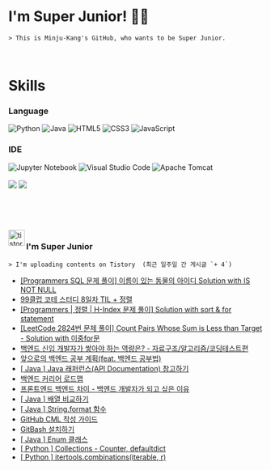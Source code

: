 
# I'm Super Junior! 🐱‍🏍
    > This is Minju-Kang's GitHub, who wants to be Super Junior.

<br>

<h1>Skills</h1>
<h3>Language</h3>
<div sytle="display:inline;">
<img alt="Python" src="https://img.shields.io/badge/Python-3776AB?style=flat-square&logo=Python&logoColor=white"/>
<img alt="Java" src="https://img.shields.io/badge/JAVA-007396?style=flat-square&logo=Java&logoColor=white"/>
<img alt="HTML5" src="https://img.shields.io/badge/HTML5-E34F26?style=flat-square&logo=HTML5&logoColor=white"/>
<img alt="CSS3" src="https://img.shields.io/badge/CSS3-1572B6?style=flat-square&logo=CSS3&logoColor=white"/>
<img alt="JavaScript" src="https://img.shields.io/badge/JavaScript-F7DF1E?style=flat-square&logo=JavaScript&logoColor=black"/>
</div>
<h3>IDE</h3>
<div sytle="display:inline;">
<img alt="Jupyter Notebook" src="https://img.shields.io/badge/Jupyter-F37626?style=flat-square&logo=Jupyter&logoColor=white"/>
<img alt="Visual Studio Code" src="https://img.shields.io/badge/Visual Studio Code-007ACC?style=flat-square&logo=Visual Studio Code&logoColor=white"/>
<img alt="Apache Tomcat" src="https://img.shields.io/badge/Apache Tomcat-F8DC75?style=flat-square&logo=Apache Tomcat&logoColor=black"/>
</div>
<br>

<img src="https://github-readme-stats.vercel.app/api/top-langs/?username=minjukang727" >
<img src="https://github-readme-stats.vercel.app/api?username=MinjuKang727&show_icons=true&theme=radical">

<br><br>


<br>

<img src="https://github.com/MinjuKang727/MinjuKang727/assets/108849480/0ac49170-7c8c-4c99-b0e5-86c414fc591c" alt="tistory-icon_IamSuperJunior" width="32px" align="left">

###  I'm Super Junior
    > I'm uploading contents on Tistory  (최근 일주일 간 게시글 `+ 4`)  

- <a href="https://ajtwltsk.tistory.com/23"> [Programmers SQL 문제 풀이] 이름이 있는 동물의 아이디 Solution with IS NOT NULL </a><br>  
- <a href="https://ajtwltsk.tistory.com/22"> 99클럽 코테 스터디 8일차 TIL + 정렬 </a><br>  
- <a href="https://ajtwltsk.tistory.com/21"> [Programmers | 정렬 | H-Index 문제 풀이] Solution with sort &amp; for statement </a><br>  
- <a href="https://ajtwltsk.tistory.com/20"> [LeetCode 2824번 문제 풀이] Count Pairs Whose Sum is Less than Target - Solution with 이중for문 </a><br>  
- <a href="https://ajtwltsk.tistory.com/18"> 백엔드 신입 개발자가 쌓아야 하는 역량은? - 자료구조/알고리즘/코딩테스트편 </a><br>  
- <a href="https://ajtwltsk.tistory.com/17"> 앞으로의 백엔드 공부 계획(feat. 백엔드 공부법) </a><br>  
- <a href="https://ajtwltsk.tistory.com/16"> [ Java ] Java 래퍼런스(API Documentation) 참고하기 </a><br>  
- <a href="https://ajtwltsk.tistory.com/15"> 백엔드 커리어 로드맵 </a><br>  
- <a href="https://ajtwltsk.tistory.com/14"> 프론트엔드 백엔드 차이 - 백엔드 개발자가 되고 싶은 이유 </a><br>  
- <a href="https://ajtwltsk.tistory.com/13"> [ Java ] 배열 비교하기 </a><br>  
- <a href="https://ajtwltsk.tistory.com/12"> [ Java ] String.format 함수 </a><br>  
- <a href="https://ajtwltsk.tistory.com/11"> GitHub CML 작성 가이드 </a><br>  
- <a href="https://ajtwltsk.tistory.com/10"> GitBash 설치하기 </a><br>  
- <a href="https://ajtwltsk.tistory.com/9"> [ Java ] Enum 클래스 </a><br>  
- <a href="https://ajtwltsk.tistory.com/8"> [ Python ] Collections - Counter, defaultdict </a><br>  
- <a href="https://ajtwltsk.tistory.com/7"> [ Python ] itertools.combinations(iterable, r) </a><br>  

